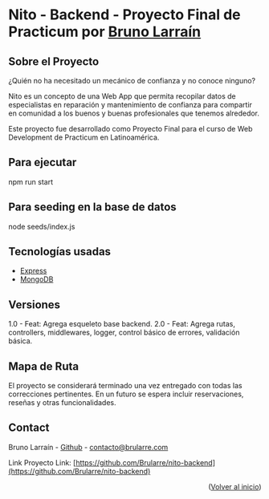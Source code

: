 <div id="#inicio"></div>

# Nito - Backend - Proyecto Final de Practicum por <a href="https://github.com/brularre/">Bruno Larraín</a>

## Sobre el Proyecto

¿Quién no ha necesitado un mecánico de confianza y no conoce ninguno?

Nito es un concepto de una Web App que permita recopilar datos de especialistas en reparación y mantenimiento de confianza para compartir en comunidad a los buenos y buenas profesionales que tenemos alrededor.

Este proyecto fue desarrollado como Proyecto Final para el curso de Web Development de Practicum en Latinoamérica.

## Para ejecutar

npm run start

## Para seeding en la base de datos

node seeds/index.js

## Tecnologías usadas

- [Express](https://expressjs.com/)
- [MongoDB](https://mongodb.com/)

## Versiones

1.0 - Feat: Agrega esqueleto base backend.
2.0 - Feat: Agrega rutas, controllers, middlewares, logger, control básico de errores, validación básica.

## Mapa de Ruta

El proyecto se considerará terminado una vez entregado con todas las correcciones pertinentes. En un futuro se espera incluir reservaciones, reseñas y otras funcionalidades.

## Contact

Bruno Larraín - [Github](https://github.com/Brularre/) - contacto@brularre.com

Link Proyecto Link: [https://github.com/Brularre/nito-backend](https://github.com/Brularre/nito-backend)

<p align="right">(<a href="#inicio">Volver al inicio</a>)</p>
